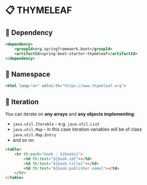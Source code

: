 # :clipboard: THYMELEAF

## :pushpin: Dependency

```xml
<dependency>
    <groupId>org.springframework.boot</groupId>
    <artifactId>spring-boot-starter-thymeleaf</artifactId>
</dependency>
```

## :pushpin: Namespace

```html
<html lang="en" xmlns:th="https://www.thymeleaf.org">
```

## :pushpin: Iteration

You can iterate on **any arrays** and **any objects implementing**:
* `java.util.Iterable` - e.g. `java.util.List`
* `java.util.Map` - in this case iteration variables will be of class `java.util.Map.Entry`
* and so on.

```html
<table>
    <tr th:each="book : ${books}">
        <td th:text="${book.id}"></td>
        <td th:text="${book.title}"></td>
        <td th:text="${book.publisher.name}"></td>
    </tr>
</table>
```

